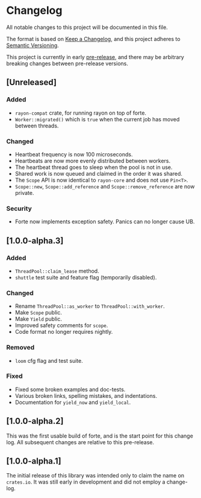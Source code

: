 # Changelog

All notable changes to this project will be documented in this file.

The format is based on [Keep a Changelog],
and this project adheres to [Semantic Versioning].

This project is currently in early [pre-release], and there may be arbitrary breaking changes between pre-release versions.

[Keep a Changelog]: https://keepachangelog.com/en/1.1.0/
[Semantic Versioning]: https://semver.org/spec/v2.0.0.html
[pre-release]: https://semver.org/spec/v2.0.0.html#spec-item-9

## [Unreleased]

### Added

- `rayon-compat` crate, for running rayon on top of forte.
- `Worker::migrated()` which is `true` when the current job has moved between threads.

### Changed

- Heartbeat frequency is now 100 microseconds.
- Heartbeats are now more evenly distributed between workers.
- The heartbeat thread goes to sleep when the pool is not in use.
- Shared work is now queued and claimed in the order it was shared.
- The `Scope` API is now identical to `rayon-core` and does not use `Pin<T>`.
- `Scope::new`, `Scope::add_reference` and `Scope::remove_reference` are now private.

### Security

- Forte now implements exception safety. Panics can no longer cause UB.

## [1.0.0-alpha.3]

### Added

- `ThreadPool::claim_lease` method.
- `shuttle` test suite and feature flag (temporarily disabled).

### Changed

- Rename `ThreadPool::as_worker` to `ThreadPool::with_worker`.
- Make `Scope` public.
- Make `Yield` public. 
- Improved safety comments for `scope`.
- Code format no longer requires nightly.

### Removed

- `loom` cfg flag and test suite.

### Fixed 

- Fixed some broken examples and doc-tests.
- Various broken links, spelling mistakes, and indentations.
- Documentation for `yield_now` and `yield_local`.

## [1.0.0-alpha.2]

This was the first usable build of forte, and is the start point for this change log. All subsequent changes are relative to this pre-release.

## [1.0.0-alpha.1]

The initial release of this library was intended only to claim the name on `crates.io`. It was still early in development and did not employ a change-log.
